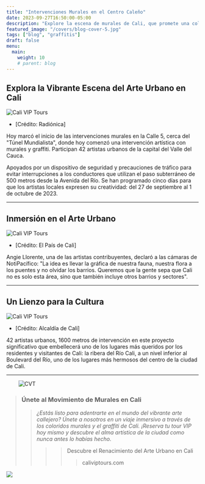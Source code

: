 ```yaml
---
title: "Intervenciones Murales en el Centro Caleño"
date: 2023-09-27T16:50:00-05:00
description: "Explore la escena de murales de Cali, que promete una colorida celebración del graffiti, el arte y la cultura."
featured_image: "/covers/blog-cover-5.jpg"
tags: ["blog", "graffitis"]
draft: false
menu:
  main:
    weight: 10
    # parent: blog
---
```


## Explora la Vibrante Escena del Arte Urbano en Cali

![Cali VIP Tours](/images/blog-15.jpg)

- [Crédito: Radiónica]

Hoy marcó el inicio de las intervenciones murales en la Calle 5, cerca del "Túnel Mundialista", donde hoy comenzó una intervención artística con murales y graffiti. Participan 42 artistas urbanos de la capital del Valle del Cauca.

Apoyados por un dispositivo de seguridad y precauciones de tráfico para evitar interrupciones a los conductores que utilizan el paso subterráneo de 500 metros desde la Avenida del Río. Se han programado cinco días para que los artistas locales expresen su creatividad: del 27 de septiembre al 1 de octubre de 2023.

---

## Inmersión en el Arte Urbano

![Cali VIP Tours](/images/blog-16.jpg)

- [Crédito: El País de Cali]

Angie Llorente, una de las artistas contribuyentes, declaró a las cámaras de NotiPacífico: "La idea es llevar la gráfica de nuestra fauna, nuestra flora a los puentes y no olvidar los barrios. Queremos que la gente sepa que Cali no es solo esta área, sino que también incluye otros barrios y sectores".

---

## Un Lienzo para la Cultura

![Cali VIP Tours](/images/blog-17.jpg)

- [Crédito: Alcaldía de Cali]

42 artistas urbanos, 1600 metros de intervención en este proyecto significativo que embellecerá uno de los lugares más queridos por los residentes y visitantes de Cali: la ribera del Río Cali, a un nivel inferior al Boulevard del Río, uno de los lugares más hermosos del centro de la ciudad de Cali.

---

&nbsp;&nbsp;&nbsp;&nbsp;&nbsp;&nbsp;&nbsp;&nbsp;![CVT](/logos/logo-trans-quarter.png)

> ### Únete al Movimiento de Murales en Cali
>
> > _¿Estás listo para adentrarte en el mundo del vibrante arte callejero? Únete a nosotros en un viaje inmersivo a través de los coloridos murales y el graffiti de Cali. ¡Reserva tu tour VIP hoy mismo y descubre el alma artística de la ciudad como nunca antes lo habías hecho._
> >
> > > 
> > >
> > > > Descubre el Renacimiento del Arte Urbano en Cali
> > > >
> > > > > caliviptours.com

![](https://www.cali.gov.co/movilidad/publicaciones/130232/continua-mantenimiento-del-tunel-mundialista/info/principal/media/pubInt/thumbs/thpub_700X400_130232.jpg)
